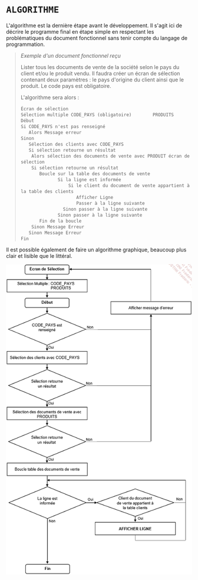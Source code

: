 # **`ALGORITHME`**

L'algorithme est la dernière étape avant le développement. Il s'agit ici de décrire le programme final en étape simple en respectant les problématiques du document fonctionnel sans tenir compte du langage de programmation.

> _Exemple d'un document fonctionnel reçu_
>
> Lister tous les documents de vente de la société selon le pays du client et/ou le produit vendu. Il faudra créer un écran de sélection contenant deux paramètres : le pays d'origine du client ainsi que le produit. Le code pays est obligatoire.
>
> L'algorithme sera alors :
>
> ```
> Écran de sélection
> Sélection multiple CODE_PAYS (obligatoire)        PRODUITS
> Début
> Si CODE_PAYS n'est pas renseigné
>    Alors Message erreur
> Sinon
>    Sélection des clients avec CODE_PAYS
>    Si sélection retourne un résultat
>     Alors sélection des documents de vente avec PRODUIT écran de sélection
>     Si sélection retourne un résultat
>        Boucle sur la table des documents de vente
>               Si la ligne est informée
>                   Si le client du document de vente appartient à la table des clients
>                      Afficher Ligne
>                      Passer à la ligne suivante
>                 Sinon passer à la ligne suivante
>               Sinon passer à la ligne suivante
>        Fin de la boucle
>     Sinon Message Erreur
>    Sinon Message Erreur
> Fin
> ```

Il est possible également de faire un algorithme graphique, beaucoup plus clair et lisible que le littéral.

![](../99%20-%20Ressources/03_Algorithmes%20-%2001.png)
